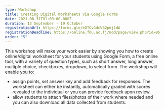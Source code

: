 ```yaml
---
type: Workshop
title: Creating Digital Worksheets via Google Forms
date: 2021-08-31T01:00:00.000Z
duration: 13 September - 19 October
registrationUrl: https://forms.gle/eDTCvGdcVB2pmj1dA
registrationDeadline: https://online.fnu.ac.fj/mod/page/view.php?id=95
order: "5"
---
```

This workshop will make your work easier by showing you how to create online/digital worksheet for your students using Google Form, a free online tool, with a variety of question types, such as short answer, long answer, multiple choice, checkboxes, dropdown, to select from. The workshop will enable you to:

* assign points, set answer key and add feedback for responses. The worksheet can either be instantly, automatically graded with scores revealed to the individual or you can provide feedback upon review.
* allow students to attach files/photos of their work where needed and you can also download all data collected from students.